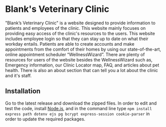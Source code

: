 # Blank's Veterinary Clinic

"Blank’s Veterinary Clinic" is a website designed to provide information to patients and employees of the clinic. This website mainly focuses on providing easy access of the clinic's resources to the users. This website includes employee login so that they can stay up to date on what their workday entails. Patients are able to create accounts and make appointments from the comfort of their homes by using our state-of-the-art, online appointment scheduler “WellnessWizard”. There are plenty of resources for users of the website besides the WellnessWizard such as, Emergency information, our Clinic Locator map, FAQ, and articles about pet health. There is also an about section that can tell you a lot about the clinic and it's staff.

## Installation
Go to the latest release and download the zipped files. In order to edit and test the code, install [Node.js](https://nodejs.org/en), and in the command line type `npm install express path dotenv ejs pg bcrypt express-session cookie-parser` in order to update the required packages.


